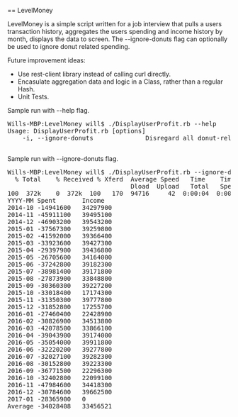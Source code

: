 == LevelMoney

LevelMoney is a simple script written for a job interview that pulls a users transaction history, aggregates the users spending and income history by month, displays the data to screen.  The --ignore-donuts flag can optionally be used to ignore donut related spending.

Future improvement ideas:
- Use rest-client library instead of calling curl directly.
- Encasulate aggregation data and logic in a Class, rather than a regular Hash.
- Unit Tests.



Sample run with --help flag.
<pre>
Wills-MBP:LevelMoney will$ ./DisplayUserProfit.rb --help
Usage: DisplayUserProfit.rb [options]
    -i, --ignore-donuts              Disregard all donut-related transactions from the spending.

</pre>
Sample run with --ignore-donuts flag.
<pre>
Wills-MBP:LevelMoney will$ ./DisplayUserProfit.rb --ignore-donuts
  % Total    % Received % Xferd  Average Speed   Time    Time     Time  Current
                                 Dload  Upload   Total   Spent    Left  Speed
100  372k    0  372k  100   170  94716     42  0:00:04  0:00:04 --:--:-- 94729
YYYY-MM	Spent		Income
2014-10	-14941600	34297900
2014-11	-45911100	39495100
2014-12	-46903200	39543200
2015-01	-37567300	39259800
2015-02	-41592000	39366400
2015-03	-33923600	39427300
2015-04	-29397900	39436800
2015-05	-26705600	34164000
2015-06	-37242800	39182300
2015-07	-38981400	39171800
2015-08	-27873900	33848800
2015-09	-30360300	39227200
2015-10	-33018400	17174300
2015-11	-31350300	39777800
2015-12	-31852800	17255700
2016-01	-27460400	22428900
2016-02	-30826900	34513800
2016-03	-42078500	33866100
2016-04	-39043900	39174000
2016-05	-35054000	39911800
2016-06	-32220200	39277800
2016-07	-32027100	39282300
2016-08	-30152800	39223300
2016-09	-36771500	22296300
2016-10	-32402800	22099100
2016-11	-47984600	34418300
2016-12	-30784600	39662500
2017-01	-28365900	0
Average	-34028408	33456521
</pre>